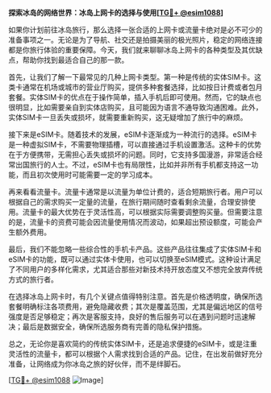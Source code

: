 **探索冰岛的网络世界：冰岛上网卡的选择与使用[[TG💪+ @esim1088](https://t.me/s/esim1088)]**

如果你计划前往冰岛旅行，那么选择一张合适的上网卡或流量卡绝对是必不可少的准备事项之一。无论是为了导航、社交还是拍摄美丽的极光照片，稳定的网络连接都是你旅行体验的重要保障。今天，我们就来聊聊冰岛上网卡的各种类型及其优缺点，帮助你找到最适合自己的那一款。

首先，让我们了解一下最常见的几种上网卡类型。第一种是传统的实体SIM卡。这类卡通常在机场或城市的营业厅购买，提供多种套餐选择，比如按日计费或者包月套餐。实体SIM卡的优点在于操作简单，插入手机后即可使用。然而，它的缺点也很明显，比如需要亲自到实体店购买，且可能因为语言不通导致沟通困难。此外，实体SIM卡一旦丢失或损坏，就需要重新购买，这无疑增加了旅行中的麻烦。

接下来是eSIM卡。随着技术的发展，eSIM卡逐渐成为一种流行的选择。eSIM卡是一种虚拟SIM卡，不需要物理插槽，可以直接通过手机设置激活。这种卡的优势在于方便携带，无需担心丢失或损坏的问题。同时，它支持多国漫游，非常适合经常出国旅行的人士。不过，eSIM卡也有局限性，比如并非所有手机都支持这一功能，而且初次使用时可能需要一定的学习成本。

再来看看流量卡。流量卡通常是以流量为单位计费的，适合短期旅行者。用户可以根据自己的需求购买一定量的流量，在旅行期间随时查看剩余流量，合理安排使用。流量卡的最大优势在于灵活性高，可以根据实际需要调整购买量。但需要注意的是，流量卡的资费可能会因流量使用情况而波动，如果超出预设额度，可能会产生额外费用。

最后，我们不能忽略一些综合性的手机卡产品。这些产品往往集成了实体SIM卡和eSIM卡的功能，既可以通过实体卡使用，也可以切换至eSIM模式。这种设计满足了不同用户的多样化需求，尤其适合那些对新技术持开放态度又不想完全放弃传统方式的旅行者。

在选择冰岛上网卡时，有几个关键点值得特别注意。首先是价格透明度，确保所选套餐明确标注各项费用，避免隐藏收费；其次是覆盖范围，尤其是偏远地区的信号强度是否足够稳定；再次是客服支持，良好的售后服务可以在遇到问题时迅速解决；最后是数据安全，确保所选服务商有完善的隐私保护措施。

总之，无论你是喜欢简约的传统实体SIM卡，还是追求便捷的eSIM卡，或是注重灵活性的流量卡，都可以根据个人需求找到合适的产品。记住，在出发前做好充分准备，让网络成为你冰岛之旅的好伙伴，而不是绊脚石。

[[TG💪+ @esim1088](https://t.me/s/esim1088) ![Image](https://i.postimg.cc/4NQfJmqS/Snipaste-2025-05-13-00-14-12.png)]